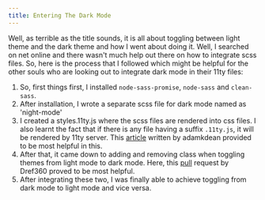 ```yaml
---
title: Entering The Dark Mode
---
```



Well, as terrible as the title sounds, it is all about toggling between light theme and the dark theme and how I went about doing it. Well, I searched on net online and there wasn't much help out there on how to integrate scss files. So, here is the process that I followed which might be helpful for the other souls who are looking out to integrate dark mode in their 11ty files:
1. So, first things first, I installed `node-sass-promise`, `node-sass` and `clean-sass`.
2. After installation, I wrote a separate scss file for dark mode named as 'night-mode'
3. I created a styles.11ty.js where the scss files are rendered into css files. I also learnt the fact that if there is any file having a suffix `.11ty.js`, it will be rendered by 11ty server. This [article](https://dev.to/adamkdean/simple-scss-with-11ty-kmn) written by adamkdean provided to be most helpful in this.
4. After that, it came down to adding and removing class when toggling themes from light mode to dark mode. Here, this [pull](https://github.com/Dref360/dref360.github.io/commit/58a073aeb1c16083c6df2a5c6fbbb770e1b031fa) request by Dref360 proved to be most helpful.
5. After integrating these two, I was finally able to achieve toggling from dark mode to light mode and vice versa.